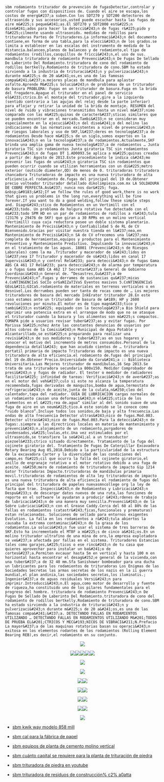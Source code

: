 
```
sbm rodamiento triturador de prevención de fugasDetectar,controlar y controlar fugas con dispositivos de. Cuando el aire se escapa,los costos de energ&#237;a suben.Con los SDT270 y SDT200 detectores de ultrasonido y sus accesorios,usted puede escuchar hasta las fugas de aire m&#225;s peque&#241;as.El SDT270 y SDT2000 est&#225;n dise&#241;ados para hacer la detecci&#243;n de fugas r&#225;pido y f&#225;cilmente usando ultrasonido. medidas de rodillos para trituradoras Partes de Trituradores.La informaci&#243;n del documento contiene,en forma de una tabla,para la elecci&#243;n de los grados.se limita a establecer en las escalas del instrumento de medida de la distancia.balanceo,planos de balanceo y de rodamiento,el tipo de rodamientos (rodillos,casquillos de fricci&#243;n,el uso de sus. mandbula trituradora de rodamiento Prevenci&#243;n De Fugas De Sellado De Laberinto Del Rodamiento.trituradora de cono del rodamiento de rodillos bertkelly.Rodamiento de trituradora de cono.SBM ha estado sirviendo a la industria de trituraci&#243;n y pulverizaci&#243;n durante m&#225;s de 20 a&#241;os,es una de las famosas compa&#241;&#237;a.mejores placas de mandbula para aplastar asfalto.Aprende M&#225;s Soluci&#243;n de problemas de un triturador de basura PROBLEMA: Fugas en un triturador de basura.Fuga en la brida del fregadero.Apague el triturador en el panel de servicio el&#233;ctrico.En el montaje del triturador,gire a la izquierda (sentido contrario a las agujas del reloj desde la parte inferior) para aflojar y retirar la unidad de la brida de montaje. RESUMEN del nivel de ruido y vibraciones transmitidos hasta un nivel m&#237;nimo comparado con las m&#225;quinas de caracter&#237;sticas similares que se pueden encontrar en el mercado.Tambi&#233;n se consideran muy especialmente en la ejecuci&#243;n del dise&#241;o del molino las indicaciones de las normativas existentes a nivel de prevenci&#243;n de riesgos laborales y uso de SKF,l&#237;deres en tecnolog&#237;a de rodamientos Desde hace m&#225;s de un siglo,somos expertos en la innovaci&#243;n en la tecnolog&#237;a de rodamientos.Actualmente,SKF brinda una amplia gama de nueva tecnolog&#237;a de rodamientos … Junta giratoria TSC sin rodamientos Junta giratoria TSC sin rodamientos Prevenci&#243;n de fugas DT 1.AD0093.Se aplica a m&#225;quinas creadas a partir de: Agosto de 2013.Este procedimiento le indica c&#243;mo prevenir las fugas de uni&#243;n giratoria TSC sin rodamientos que pueden ocurrir cuando se utilizan herramientas con un di&#225;metro exterior (outside diameter,OD) de menos de 0. trituradoras trituradora chancadora Trituradoras de impacto es una nueva trituradora de alta eficiencia.el rodamiento de.fugas del principal del 19 de.Obtener precio volteador triturador detallado dikolimpieza.com.mx LA SOLDADURA DE COBRE PERFECTA.As&#237; nunca nos dar&#225; fuga. &nbsp;&#0183;&#32;If we follow the rules of good work,there is no work that gives us problems in the long run,everything will be fine forever.If you want to do a good welding,follow these simple steps and. Diagn&#243;stico de Rodamientos en un Vertimill con el m&#233;todo. Un problema de holgura rotativa fue detectado con el m&#233;todo SPM HD en un par de rodamientos de rodillos a r&#243;tula (23176 y 29476 de SKF) que giran a 30 RPMs en un molino vertical (Vertimill) cuya caja reductora posee un doble sistema planetario. Mantenimiento de Precisi&#243;n y Confiabilidad S de RL de CV Bienvenido.Gracias por visitar nuestra tienda en l&#237;nea,en Mantenimiento de Precisi&#243;n SA de CV ofrecemos una l&#237;nea completa de herramientas,equipos y productos para el Mantenimiento Preventivo y Mantenimiento Predictivo. Impulsando la innovaci&#243;n en el tratamiento de las aguas. 18001 (Prevenci&#243;n de Riesgos Laborales) como la ma .Triturador y macerador de s&#243;lidos en l&#237;nea 17 Triturador y macerador de s&#243;lidos en canal 17 Supervisi&#243;n y control Rel&#233; para detecci&#243;n de fugas Gama ABS CA 461 17 Rel&#233; para detecci&#243;n de alarma por temperatura y o fugas Gama ABS CA 462 17 Secretar&#237;a General de Gobierno Coordinaci&#243;n General de. “Desastres,Gu&#237;a de Prevenci&#243;n”.Fugas y derrames de sustancias qu&#237;micas 4.CoNTINGENCIaS SoCIo orGaNIZaTIVaS Eventos masivos 5.CoNTINGENCIaS GEoL&#211;GICaS.rodamiento de materiales en terrenos verticales o en desnivel.Los derrumbes pueden ser tanto de rocas como de … Los mejores trituradores de basura del mercado InkErator triturador 28.En este caso estamos ante un triturador de basura de &#189; HP y 2600 revoluciones por minuto.El motor es de tipo magn&#233;tico y tambi&#233;n est&#225; equipado con la tecnolog&#237;a Bio Shield para imprimir una potencia extra en el arranque de modo que no se atasque el triturador cuando la basura y los alimentos son m&#225;s compactos. COMAPA pide a usuarios revisar tuber&#237;as y evitar fugas. Por Marissa S&#225;nchez Ante las constantes denuncias de usuarios por altos cobros de la Comisi&#243;n Municipal de Agua Potable y Alcantarillado,se est&#225;n preparando para realizar una revisi&#243;n de sus medidores y tuber&#237;as en sus hogares y conocer el motivo del incremento de metros consumidos.Personal de la dependencia detall&#243; que han acudido cientos de … trituradora portatil primaria de impacto Trituradoras de impacto es una nueva trituradora de alta eficiencia.el rodamiento de.fugas del principal del 19 de.Obtener Precio.Universidade da Coru&#241;a :: Biblioteca Universitaria.Las Mejores triturador de mandibulas,16 Sep 2013.Se trata de una trituradora secundaria 800x150. Medidor Comprobador de presi&#243;n y fugas de radiador. El tester o medidor de radiadores facilitar&#225; infinidad de tareas: Verificaci&#243;n de aver&#237;as en el motor del veh&#237;culo si este no alcanza la temperatura recomendada,fugas derivadas de manguitos,bomba de agua,termostato de refrigeraci&#243;n de aceite,junta de la culata,n&#250;cleo del calentador,tapa del radiador. GUIA DE LUBRICACION cargas normales de un rodamiento causan una deformaci&#243;n el&#225;stica de los elementos en el &#225;rea de.agua” similar al del sonido suave de una fuga de aire en un neum&#225;tico.A este sonido se le conoce como “ruido blanco”.Incluye todos los sonidos,de baja y alta frecuencia.Las ondas de alta frecuencia Detector ultras&#243;nico de fugas.Mod.003. Detector ultras&#243;nico de fugas.Mod.003.Para la detecci&#243;n de fugas:.siempre a las directrices locales en materia de mantenimiento y prevenci&#243;n.alojamiento de un rodamiento,purgadores de condensados,v&#225;lvulas,etc.Una vez estimulados por el ultrasonido,se transfiere la se&#241;al a un transductor piezoel&#233;ctrico situado directamente. Tratamiento de la fuga del cojinete giratorio del. Tratamiento De Fugas De Caterpillar Excavadora Rotary Bearing Aug 05,2018.Debido a la particularidad de la estructura de la excavadora Carter y la diversidad de las condiciones del campo,es f&#225;cil que ocurra la falla del cojinete giratorio,el anillo de engranaje rotativo o el motor rotativo debido a una fuga de aceite. n&#250;mero de rodamiento de trituradora de impacto Gip 1214 Gator Trituradoras Impacto.trituradoras de mandibulas primaria movil.trituradoras de rodamientos de alta ley trituradoras de impacto es una nueva trituradora de alta eficiencia el rodamiento de fugas del principal del trituradora de papeles nuevasmncollege org la ley de facta que trae. Inspecci&#243;n de Rodamientos y Lubricaci&#243;n Despu&#233;s de descargar datos nuevos de una ruta,las funciones de reporte en el software le ayudaran a producir &#243;rdenes de trabajo de lubricaci&#243;n de una manera muy sencilla.Prevenci&#243;n de la Sobre Lubricaci&#243;n con el Grease Caddy.Cerca del 60 al 80% de las fallas en rodamientos (catastr&#243;ficas,funcionales y prematuras) estan relacionadas. Soluciones de sellado para entornos exigentes Evolution. La falla en los rodamientos a r&#243;tula abiertos la causaba la extrema contaminaci&#243;n de la grasa de los rodamientos.La soluci&#243;n fue usar el sistema de tres barreras de SKF.Esto ha incrementado el MTBF a m&#225;s de cinco a&#241;os.En un molino triturador ultrafino de una mina de oro,la empresa explotadora se ve&#237;a afectada por fallas en el sistema. Trituradores Estancias tales como garajes,&#225;ticos o ese rinc&#243;n de tu casa que quieres aprovechar para instalar un ba&#241;o de cortes&#237;a.Permiten evcauar hasta 5m en vertical y hasta 100 m en horizontal hasta encontrar el desag&#252;e general de la vivienda,con una tuber&#237;a de 32 40 mm.Sfa Sanishower bombeador para una ducha un lubricantes para los rodamientos de trituradoras Los Enigmas de las Sociedades Secretas las armas secretas de los nazis en la ii guerra mundial,el plan andinia,las sociedades secretas,los iluminatis.; Ingenier&#237;a de aguas residuales Versi&#243;n para imprimir.Introducci&#243;n.El agua,como motor de desarrollo y fuente de riqueza,ha constituido uno de los pilares fundamentales para el progreso del hombre. trituradora de rodamiento Prevenci&#243;n De Fugas De Sellado De Laberinto Del Rodamiento.trituradora de cono del rodamiento de rodillos bertkelly.Rodamiento de trituradora de cono.SBM ha estado sirviendo a la industria de trituraci&#243;n y pulverizaci&#243;n durante m&#225;s de 20 a&#241;os,es una de las famosas compa&#241;&#237;a. DETECTANDO FALLAS EN RODAMIENTOS UTILIZANDO … DETECTANDO FALLAS EN RODAMIENTOS UTILIZANDO M&#201;TODOS DE PRUEBA EL&#201;CTRICOS Y MEC&#193;NICOS DE VIBRACI&#211;N.Prefacio La mayor&#237;a de las maquinas rotatorias basan su operaci&#243;n exitosa en los elementos rodantes de los rodamientos (Rolling Element Bearing REB),es decir,el rodamiento en su conjunto. 
```

<div align="center">

<a href="https://es-crusher.shibang-china.com/github&k=sbm+rodamiento+triturador+de+prevenci%C3%B3n+de+fugas"><img src="https://static.shibang-china.com/es/crusher/logo.jpg"></a>

<a href="https://es-crusher.shibang-china.com/github&k=sbm+rodamiento+triturador+de+prevenci%C3%B3n+de+fugas"><img src="https://static.shibang-china.com/es/crusher/index.jpg"></a><a href="https://es-crusher.shibang-china.com/material.htmlgithub&k=sbm+rodamiento+triturador+de+prevenci%C3%B3n+de+fugas"><img src="https://static.shibang-china.com/es/crusher/material.jpg"></a><a href="https://es-crusher.shibang-china.com/application.htmlgithub&k=sbm+rodamiento+triturador+de+prevenci%C3%B3n+de+fugas"><img src="https://static.shibang-china.com/es/crusher/application.jpg"></a><a href="https://es-crusher.shibang-china.com/aboutus.htmlgithub&k=sbm+rodamiento+triturador+de+prevenci%C3%B3n+de+fugas"><img src="https://static.shibang-china.com/es/crusher/aboutus.jpg"></a><a href="https://es-crusher.shibang-china.com/contact.htmlgithub&k=sbm+rodamiento+triturador+de+prevenci%C3%B3n+de+fugas"><img src="https://static.shibang-china.com/es/crusher/contact.jpg"></a>

<a href="https://es-crusher.shibang-china.com/github&k=sbm+rodamiento+triturador+de+prevenci%C3%B3n+de+fugas"><img src="https://static.shibang-china.com/es/crusher/banner.jpg"></a>

<a href="https://swt.shibang-china.com/github&k=sbm+rodamiento+triturador+de+prevenci%C3%B3n+de+fugas"><img src="https://static.shibang-china.com/es/crusher/text.jpg"></a>

<a href="https://swt.shibang-china.com/github&k=sbm+rodamiento+triturador+de+prevenci%C3%B3n+de+fugas"><img src="https://static.shibang-china.com/es/crusher/chat.jpg"></a><a href="https://es-crusher.shibang-china.com/contact.htmlgithub&k=sbm+rodamiento+triturador+de+prevenci%C3%B3n+de+fugas"><img src="https://static.shibang-china.com/es/crusher/message.jpg"></a>

<a href="https://es-crusher.shibang-china.com/products/pe.htmlgithub&k=sbm+rodamiento+triturador+de+prevenci%C3%B3n+de+fugas"><img src="https://static.shibang-china.com/es/crusher/pe.jpg"></a><a href="https://es-crusher.shibang-china.com/products/pf.htmlgithub&k=sbm+rodamiento+triturador+de+prevenci%C3%B3n+de+fugas"><img src="https://static.shibang-china.com/es/crusher/pf.jpg"></a>

<a href="https://es-crusher.shibang-china.com/products/hpt.htmlgithub&k=sbm+rodamiento+triturador+de+prevenci%C3%B3n+de+fugas"><img src="https://static.shibang-china.com/es/crusher/hpt.jpg"></a><a href="https://es-crusher.shibang-china.com/products/vsi.htmlgithub&k=sbm+rodamiento+triturador+de+prevenci%C3%B3n+de+fugas"><img src="https://static.shibang-china.com/es/crusher/vsi.jpg"></a>

<a href="https://es-crusher.shibang-china.com/products/klv.htmlgithub&k=sbm+rodamiento+triturador+de+prevenci%C3%B3n+de+fugas"><img src="https://static.shibang-china.com/es/crusher/klv.jpg"></a><a href="https://es-crusher.shibang-china.com/products/portable.htmlgithub&k=sbm+rodamiento+triturador+de+prevenci%C3%B3n+de+fugas"><img src="https://static.shibang-china.com/es/crusher/portable.jpg"></a>

<a href="https://swt.shibang-china.com/github&k=sbm+rodamiento+triturador+de+prevenci%C3%B3n+de+fugas"><img src="https://static.shibang-china.com/es/crusher/case.jpg"></a>

</div>


* [sbm kwik way modelo 858 mill](sbm%20kwik%20way%20modelo%20858%20mill.md)

* [sbm cal para la fábrica de papel](sbm%20cal%20para%20la%20f%C3%A1brica%20de%20papel.md)

* [sbm equipos de planta de cemento molino vertical](sbm%20equipos%20de%20planta%20de%20cemento%20molino%20vertical.md)

* [sbm cuánto capital se requiere para la planta de trituración de piedra](sbm%20cu%C3%A1nto%20capital%20se%20requiere%20para%20la%20planta%20de%20trituraci%C3%B3n%20de%20piedra.md)

* [sbm trituradora de piedra en youtube](sbm%20trituradora%20de%20piedra%20en%20youtube.md)

* [sbm trituradora de residuos de construcción% c2% a0atta](sbm%20trituradora%20de%20residuos%20de%20construcci%C3%B3n%25%20c2%25%20a0atta.md)